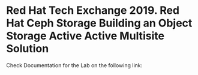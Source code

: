 # Red Hat Tech Exchange 2019.  Red Hat Ceph Storage Building an Object Storage Active Active Multisite Solution #
Check Documentation for the Lab on the following link:
